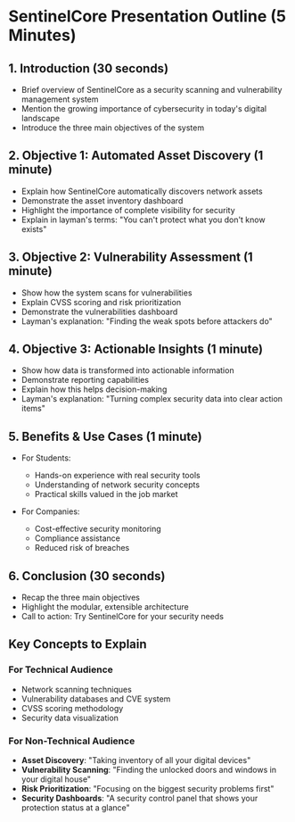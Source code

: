 # SentinelCore Presentation Outline (5 Minutes)

## 1. Introduction (30 seconds)
- Brief overview of SentinelCore as a security scanning and vulnerability management system
- Mention the growing importance of cybersecurity in today's digital landscape
- Introduce the three main objectives of the system

## 2. Objective 1: Automated Asset Discovery (1 minute)
- Explain how SentinelCore automatically discovers network assets
- Demonstrate the asset inventory dashboard
- Highlight the importance of complete visibility for security
- Explain in layman's terms: "You can't protect what you don't know exists"

## 3. Objective 2: Vulnerability Assessment (1 minute)
- Show how the system scans for vulnerabilities
- Explain CVSS scoring and risk prioritization
- Demonstrate the vulnerabilities dashboard
- Layman's explanation: "Finding the weak spots before attackers do"

## 4. Objective 3: Actionable Insights (1 minute)
- Show how data is transformed into actionable information
- Demonstrate reporting capabilities
- Explain how this helps decision-making
- Layman's explanation: "Turning complex security data into clear action items"

## 5. Benefits & Use Cases (1 minute)
- For Students:
  - Hands-on experience with real security tools
  - Understanding of network security concepts
  - Practical skills valued in the job market

- For Companies:
  - Cost-effective security monitoring
  - Compliance assistance
  - Reduced risk of breaches

## 6. Conclusion (30 seconds)
- Recap the three main objectives
- Highlight the modular, extensible architecture
- Call to action: Try SentinelCore for your security needs

## Key Concepts to Explain

### For Technical Audience
- Network scanning techniques
- Vulnerability databases and CVE system
- CVSS scoring methodology
- Security data visualization

### For Non-Technical Audience
- **Asset Discovery**: "Taking inventory of all your digital devices"
- **Vulnerability Scanning**: "Finding the unlocked doors and windows in your digital house"
- **Risk Prioritization**: "Focusing on the biggest security problems first"
- **Security Dashboards**: "A security control panel that shows your protection status at a glance"